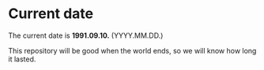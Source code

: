 # Current date

The current date is **1991.09.10.** (YYYY.MM.DD.)

This repository will be good when the world ends, so we will know how long it lasted.